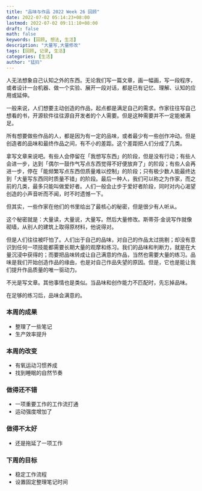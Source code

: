 ```yaml
---
title: "品味与作品 2022 Week 26 回顾"
date: 2022-07-02 05:14:23+08:00
lastmod: 2022-07-02 09:11:10+08:00
draft: false
math: false
keywords: [回顾, 想法, 生活]
description: "大量写,大量修改"
tags: [回顾, 记录, 生活]
categories: [生活]
author: "猛犸"
---
```


人无法想象自己认知之外的东西。无论我们写一篇文章，画一幅画，写一段程序，或者设计一台机器、做一个实验、展开一段对话，都是已有记忆、理解、认知的应用或延伸。

一般来说，人们想要主动创造的作品，起点都是满足自己的需求。作家往往写自己想看的书，开源软件往往源自开发者的个人需要。但是这种需要并不一定能被满足。

所有想要做些作品的人，都是因为有一定的品味，或者最少有一些创作冲动。但是创造者的品味和最终作品之间，有不小的差距。这个差距把人们分成了几类。

拿写文章来说吧。有些人会停留在「我想写东西」的阶段，但是没有行动；有些人会进一步，达到「偶尔一鼓作气写点东西觉得不好便放弃了」的阶段；有些人会再进一步，停在「能频繁写点东西但质量难以控制」的阶段；只有极少数人能最终达到「大量写东西同时质量不错」的阶段。最后一种人，我们可以称之为作家，而之前的几类，最多只能叫做爱好者。人们一般会止步于爱好者阶段，同时对内心渴望创造的小声音听而不闻，时不时遗憾一下。

但其实，一些作家在他们的书里给出了最核心的秘密，但是很少有人听从。

这个秘密就是：大量读，大量说，大量写。然后大量修改。斯蒂芬·金说写作就像砌墙，从别人的建筑上取得原材料，他说得对。

但是人们往往被吓怕了。人们出于自己的品味，对自己的作品太过挑剔；却没有意识到任何一项技能都需要长期大量的观摩和练习。我们的品味和判断力，就是在大量沉浸中获得的；而要把品味转成让自己满意的作品，当然也需要大量的练习。品味是我们开始创造作品的缘由，也是对自己作品失望的原因。但是，它也是能让我们提升作品质量的唯一驱动力。

不光是写文章。其他事情也是类似。当品味和创作能力不匹配时，先忘掉品味。

在足够的练习后，品味会满意的。

### 本周的成果

- 整理了一些笔记
- 生产效率提升

### 本周的改变

- 有氧运动习惯养成
- 找到睡眠的自然节奏

### 做得还不错

- 一项重要工作的工作流打通
- 运动强度增加了

### 做得不太好

- 还是拖延了一项工作

### 下周的目标

- 稳定工作流程
- 设置固定整理笔记时间
